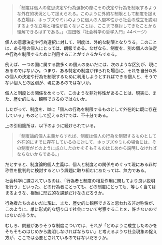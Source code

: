 > 「制度は個人の意思決定や行為選択の際にその決定や行為を制限するような外在的状況として捉えられる。このように外的な制限として制度を捉える立場は、ホッブズやミルのように個人の人間本性から社会の成立を説明するような立場と相性が良くないことは、ここまで検討してきたことから理解できるはずである。」（吉田敬『社会科学の哲学入門』44ページ）

個人の意思決定や行為選択に対して、制度は、外的な制限となりうる。このことは、ある種の個人にとっては、朗報である。なぜなら、制度を、別の個人の決定や行為を制限するために利用することができるからである。

例えば、一つの国に属する数多くの個人のあいだには、次のような区別が、現にあるのではないか。つまり、ある特定の制度が作られた場合に、それを自分以外の個人の決定や行為を制限するために利用しようとすればできる個人と、そうでない個人との区別が、現にあるのではないか。

個人と制度との関係をめぐって、このような非対称性があることは、現実に、また、歴史的にも、観察できるのではないか。

したがって、制度を、単に「個人の行為を制限するものとして外在的に既に存在している」ものとして捉えるだけでは、不十分である。

上の引用箇所は、以下のように続けられている。

> 「制度論的個人主義からすれば、制度は個人の行為を制限するものとして外在的にすでに存在しているのに対して、ホッブズやミルの場合には、その制度がどのように成立したのかをそもそものはじめから説明しなければならないからである。」

だとすると、制度論的個人主義は、個人と制度との関係をめぐって現にある非対称性を批判的に検討するという課題に取り組むにあたっては、無力である。

社会科学に課されているのは、「行為者と制度の相互作用に関してより良い説明を行う」といった、どの行為者にとっても、どの制度にとっても、等しく当てはまるような、相当に形式的な課題だけなのだろうか。

行為者たちのあいだに現に、また、歴史的に観察できると思われる非対称性が、このように、単に形式的な切り口で社会について考察することを、許さないのではないだろうか。

むしろ、問題がありそうな制度については、それが「どのように成立したのかをそもそものはじめから説明しなければならない」と考えるような社会現象の捉え方が、ここでは必要とされているのではないだろうか。
